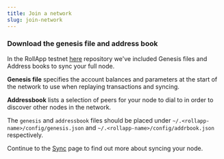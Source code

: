 ```yaml
---
title: Join a network
slug: join-network
---
```


### Download the genesis file and address book

In the RollApp testnet [here](https://github.com/dymensionxyz/testnets/rollapps/readme.md) repository we've included Genesis files and Address books to sync your full node.

**Genesis file** specifies the account balances and parameters at the start of the network to use when replaying transactions and syncing.

**Addressbook** lists a selection of peers for your node to dial to in order to discover other nodes in the network.

The `genesis` and `addressbook` files should be placed under `~/.<rollapp-name>/config/genesis.json` and `~/.<rollapp-name>/config/addrbook.json` respectively.

Continue to the [Sync](./sync.md) page to find out more about syncing your node.
